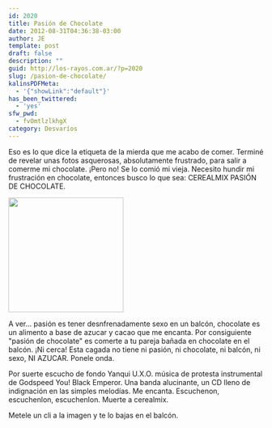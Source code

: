 ```yaml
---
id: 2020
title: Pasión de Chocolate
date: 2012-08-31T04:36:38-03:00
author: JE
template: post
draft: false
description: ""
guid: http://los-rayos.com.ar/?p=2020
slug: /pasion-de-chocolate/
kalinsPDFMeta:
  - '{"showLink":"default"}'
has_been_twittered:
  - 'yes'
sfw_pwd:
  - fvOmtlzlkhgX
category: Desvaríos
---
```

Eso es lo que dice la etiqueta de la mierda que me acabo de comer. Terminé de revelar unas fotos asquerosas, absolutamente frustrado, para salir a comerme mi chocolate. ¡Pero no! Se lo comió mi vieja. Necesito hundir mi frustración en chocolate, entonces busco lo que sea: CEREALMIX PASIÓN DE CHOCOLATE.

[<img class="alignleft" src="https://4.bp.blogspot.com/-I6X9DUoGP18/UAw_57D-1RI/AAAAAAAAAJk/oh6nh_xpCfA/s1600/Godspeed.jpg" alt="" width="227" height="227" />](http://thepiratebay.se/torrent/4017222/Godspeed_You__Black_Emperor_-_Yanqui_U.X.O.)

A ver... pasión es tener desnfrenadamente sexo en un balcón, chocolate es un alimento a base de azucar y cacao que me encanta. Por consiguiente "pasión de chocolate" es comerte a tu pareja bañada en chocolate en el balcón. ¡Ni cerca! Esta cagada no tiene ni pasión, ni chocolate, ni balcón, ni sexo, NI AZUCAR. Ponele onda.

Por suerte escucho de fondo Yanqui U.X.O. música de protesta instrumental de Godspeed You! Black Emperor. Una banda alucinante, un CD lleno de indignación en las simples melodías. Me encanta. Escuchenon, escuchenlon, escuchenlon. Muerte a cerealmix.

Metele un cli a la imagen y te lo bajas en el balcón.
